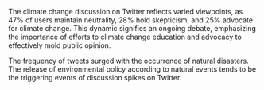 The climate change discussion on Twitter reflects varied viewpoints, as 47% of users maintain neutrality, 28% hold skepticism, and 25% advocate for climate change. This dynamic signifies an ongoing debate, emphasizing the importance of efforts to climate change education and advocacy to effectively mold public opinion.

The frequency of tweets surged with the occurrence of natural disasters. The release of environmental policy according to natural events tends to be the triggering events of discussion spikes on Twitter.

